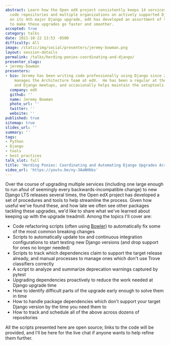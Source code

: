 ```yaml
---
abstract: Learn how the Open edX project consistently keeps 14 services spanning 100+
  code repositories and multiple organizations on actively supported Django releases!  Now
  on its 4th major Django upgrade, edX has developed an assortment of tools and processes
  to make these upgrades go faster and smoother.
accepted: true
category: talks
date: 2021-10-22 13:53 -0500
difficulty: All
image: /static/img/social/presenters/jeremy-bowman.png
layout: session-details
permalink: /talks/herding-ponies-coordinating-and-django/
presenter_slugs:
- jeremy-bowman
presenters:
- bio: Jeremy has been writing code professionally using Django since 2010 and currently
    manages the Architecture team at edX.  He has been a regular at the Boston Python
    and Django meetups, and occasionally helps maintain the setuptools package.
  company: edX
  github: ''
  name: Jeremy Bowman
  photo_url: ''
  twitter: ''
  website: ''
published: true
sitemap: true
slides_url: ''
summary: ''
tags:
- Python
- Django
- tools
- best practices
talk_slot: full
title: 'Herding Ponies: Coordinating and Automating Django Upgrades Across 100+ Repositories'
video_url: 'https://youtu.be/ny-3AaNHbbs'
---
```


Over the course of upgrading multiple services (including one large enough to run afoul of seemingly every backwards-incompatible change) to new Django LTS releases several times, the Open edX project has developed a set of procedures and tools to help streamline the process.  Given how useful we've found these, and how late we often see other packages tackling these upgrades, we'd like to share what we've learned about keeping up with the upgrade treadmill.  Among the topics I'll cover are:

* Code refactoring scripts (often using [Bowler](https://pybowler.io/)) to automatically fix some of the most common breaking changes
* Scripts to automatically update tox and continuous integration configurations to start testing new Django versions (and drop support for ones no longer needed)
* Scripts to track which dependencies claim to support the target release already, and manual processes to manage ones which don't use Trove classifiers correctly
* A script to analyze and summarize deprecation warnings captured by pytest
* Upgrading dependencies proactively to reduce the work needed at Django upgrade time
* How to identify difficult parts of the upgrade early enough to solve them in time
* How to handle package dependencies which don't support your target Django version by the time you need them to
* How to track and schedule all of the above across dozens of repositories

All the scripts presented here are open source; links to the code will be provided, and I'll be here for the live chat if anyone wants to help refine them further.
